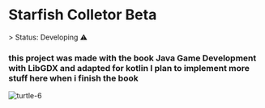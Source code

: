 <h1> Starfish Colletor Beta</h1>
> Status: Developing ⚠️

<h3> this project was made with the book Java Game Development with LibGDX and adapted for kotlin I plan to implement more stuff here when i finish the book</h3>

![turtle-6](https://user-images.githubusercontent.com/98368959/181397125-d3dea47a-1245-4b9c-bd8d-0442096d2eab.png)
